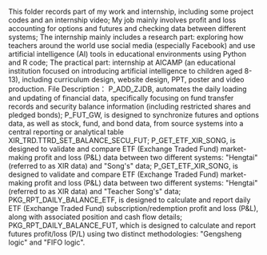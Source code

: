 This folder records part of my work and internship, including some project codes and an internship video;
My job mainly involves profit and loss accounting for options and futures and checking data between different systems;
The internship mainly includes a research part: exploring how teachers around the world use social media (especially Facebook) and use artificial intelligence (AI) tools in educational environments using Python and R code;
The practical part: internship at AICAMP (an educational institution focused on introducing artificial intelligence to children aged 8-13), including curriculum design, website design, PPT, poster and video production.
File Description：
P_ADD_ZJDB, automates the daily loading and updating of financial data, specifically focusing on fund transfer records and security balance information (including restricted shares and pledged bonds);
P_FUT_GW, is designed to synchronize futures and options data, as well as stock, fund, and bond data, from source systems into a central reporting or analytical table XIR_TRD.TTRD_SET_BALANCE_SECU_FUT;
P_GET_ETF_XIR_SONG, is designed to validate and compare ETF (Exchange Traded Fund) market-making profit and loss (P&L) data between two different systems: "Hengtai" (referred to as XIR data) and "Song's" data;
P_GET_ETF_XIR_SONG, is designed to validate and compare ETF (Exchange Traded Fund) market-making profit and loss (P&L) data between two different systems: "Hengtai" (referred to as XIR data) and "Teacher Song's" data;
PKG_RPT_DAILY_BALANCE_ETF, is designed to calculate and report daily ETF (Exchange Traded Fund) subscription/redemption profit and loss (P&L), along with associated position and cash flow details;
PKG_RPT_DAILY_BALANCE_FUT, which is designed to calculate and report futures profit/loss (P/L) using two distinct methodologies: "Gengsheng logic" and "FIFO logic".
